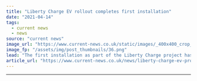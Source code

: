 ```yaml
---
title: "Liberty Charge EV rollout completes first installation"
date: "2021-04-14"
tags: 
  - current news
  - news
source: "current news"
image_url: "https://www.current-news.co.uk/static/images/_400x400_crop_center-center/Liberty-Charge-Waltham-Forest-charger-image-Liberty-Charge.png"
image_fp: "/assets/img/post_thumbnails/36.png"
lead: "​The first installation as part of the Liberty Charge project has been completed in the London borough of Waltham Forest."
article_url: "https://www.current-news.co.uk/news/liberty-charge-ev-project-completes-first-installation?utm_source=rss-feeds&utm_medium=rss&utm_campaign=rss"
---
```


---
